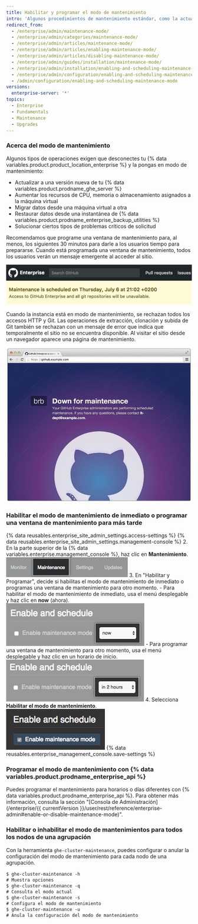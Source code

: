 ```yaml
---
title: Habilitar y programar el modo de mantenimiento
intro: 'Algunos procedimientos de mantenimiento estándar, como la actualización {% data variables.product.product_location_enterprise %} o la restauración de copias de seguridad, exigen que la instancia esté sin conexión para el uso normal.'
redirect_from:
  - /enterprise/admin/maintenance-mode/
  - /enterprise/admin/categories/maintenance-mode/
  - /enterprise/admin/articles/maintenance-mode/
  - /enterprise/admin/articles/enabling-maintenance-mode/
  - /enterprise/admin/articles/disabling-maintenance-mode/
  - /enterprise/admin/guides/installation/maintenance-mode/
  - /enterprise/admin/installation/enabling-and-scheduling-maintenance-mode
  - /enterprise/admin/configuration/enabling-and-scheduling-maintenance-mode
  - /admin/configuration/enabling-and-scheduling-maintenance-mode
versions:
  enterprise-server: '*'
topics:
  - Enterprise
  - Fundamentals
  - Maintenance
  - Upgrades
---
```

### Acerca del modo de mantenimiento

Algunos tipos de operaciones exigen que desconectes tu {% data variables.product.product_location_enterprise %} y la pongas en modo de mantenimiento:
- Actualizar a una versión nueva de tu {% data variables.product.prodname_ghe_server %}
- Aumentar los recursos de CPU, memoria o almacenamiento asignados a la máquina virtual
- Migrar datos desde una máquina virtual a otra
- Restaurar datos desde una instantánea de {% data variables.product.prodname_enterprise_backup_utilities %}
- Solucionar ciertos tipos de problemas críticos de solicitud

Recomendamos que programe una ventana de mantenimiento para, al menos, los siguientes 30 minutos para darle a los usuarios tiempo para prepararse. Cuando está programada una ventana de mantenimiento, todos los usuarios verán un mensaje emergente al acceder al sitio.

![Mensaje emergente para el usuario final acerca del mantenimiento programado](/assets/images/enterprise/maintenance/maintenance-scheduled.png)

Cuando la instancia está en modo de mantenimiento, se rechazan todos los accesos HTTP y Git. Las operaciones de extracción, clonación y subida de Git también se rechazan con un mensaje de error que indica que temporalmente el sitio no se encuentra disponible. Al visitar el sitio desde un navegador aparece una página de mantenimiento.

![La pantalla de presentación del modo de mantenimiento](/assets/images/enterprise/maintenance/maintenance-mode-maintenance-page.png)

### Habilitar el modo de mantenimiento de inmediato o programar una ventana de mantenimiento para más tarde

{% data reusables.enterprise_site_admin_settings.access-settings %}
{% data reusables.enterprise_site_admin_settings.management-console %}
2. En la parte superior de la {% data variables.enterprise.management_console %}, haz clic en **Mantenimiento**. ![Pestaña de mantenimiento](/assets/images/enterprise/management-console/maintenance-tab.png)
3. En "Habilitar y Programar", decide si habilitas el modo de mantenimiento de inmediato o programas una ventana de mantenimiento para otro momento.
    - Para habilitar el modo de mantenimiento de inmediato, usa el menú desplegable y haz clic en **now** (ahora). ![Menú desplegable con la opción para habilitar el modo de mantenimiento ahora seleccionado](/assets/images/enterprise/maintenance/enable-maintenance-mode-now.png)
    - Para programar una ventana de mantenimiento para otro momento, usa el menú desplegable y haz clic en un horario de inicio. ![Menú desplegable con la opción para programar una ventana de mantenimiento](/assets/images/enterprise/maintenance/schedule-maintenance-mode-two-hours.png)
4. Selecciona **Habilitar el modo de mantenimiento**. ![Casilla de verificación para habilitar o programar el modo de mantenimiento](/assets/images/enterprise/maintenance/enable-maintenance-mode-checkbox.png)
{% data reusables.enterprise_management_console.save-settings %}

### Programar el modo de mantenimiento con {% data variables.product.prodname_enterprise_api %}

Puedes programar el mantenimiento para horarios o días diferentes con {% data variables.product.prodname_enterprise_api %}. Para obtener más información, consulta la sección "[Consola de Administración](/enterprise/{{ currentVersion }}/user/rest/reference/enterprise-admin#enable-or-disable-maintenance-mode)".

### Habilitar o inhabilitar el modo de mantenimientos para todos los nodos de una agrupación

Con la herramienta `ghe-cluster-maintenance`, puedes configurar o anular la configuración del modo de mantenimiento para cada nodo de una agrupación.

```shell
$ ghe-cluster-maintenance -h
# Muestra opciones
$ ghe-cluster-maintenance -q
# Consulta el modo actual
$ ghe-cluster-maintenance -s
# Configura el modo de mantenimiento
$ ghe-cluster-maintenance -u
# Anula la configuración del modo de mantenimiento
```
